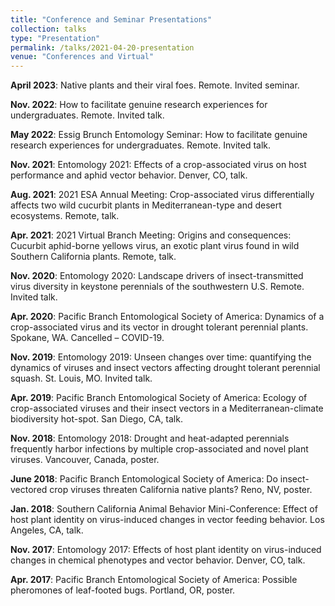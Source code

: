 ```yaml
---
title: "Conference and Seminar Presentations"
collection: talks
type: "Presentation"
permalink: /talks/2021-04-20-presentation
venue: "Conferences and Virtual"
---
```


**April 2023**: Native plants and their viral foes. Remote. Invited seminar.  

**Nov. 2022**: How to facilitate genuine research experiences for undergraduates. Remote. Invited talk.  

**May 2022**: Essig Brunch Entomology Seminar: How to facilitate genuine research experiences
for undergraduates. Remote. Invited talk.  

**Nov. 2021**: Entomology 2021: Effects of a crop-associated virus on host performance and aphid vector behavior. Denver, CO, talk.  

**Aug. 2021**: 2021 ESA Annual Meeting: Crop-associated virus differentially affects two wild cucurbit plants in Mediterranean-type and desert ecosystems. Remote, talk.  

**Apr. 2021**: 2021 Virtual Branch Meeting: Origins and consequences: Cucurbit aphid-borne yellows virus, an exotic plant virus found in wild Southern California plants. Remote, talk.  

**Nov. 2020**: Entomology 2020: Landscape drivers of insect-transmitted virus diversity in keystone perennials of the southwestern U.S. Remote. Invited talk.  

**Apr. 2020**: Pacific Branch Entomological Society of America: Dynamics of a crop-associated virus and its vector in drought tolerant perennial plants. Spokane, WA. Cancelled – COVID-19.   

**Nov. 2019**: Entomology 2019: Unseen changes over time: quantifying the dynamics of viruses and insect vectors affecting drought tolerant perennial squash. St. Louis, MO. Invited talk.  

**Apr. 2019**: Pacific Branch Entomological Society of America: Ecology of crop-associated viruses and their insect vectors in a Mediterranean-climate biodiversity hot-spot. San Diego, CA, talk.  

**Nov. 2018**: Entomology 2018: Drought and heat-adapted perennials frequently harbor infections by multiple crop-associated and novel plant viruses. Vancouver, Canada, poster.  

**June 2018**: Pacific Branch Entomological Society of America: Do insect-vectored crop viruses
threaten California native plants? Reno, NV, poster.  

**Jan. 2018**: Southern California Animal Behavior Mini-Conference: Effect of host plant
identity on virus-induced changes in vector feeding behavior. Los Angeles, CA, talk.  

**Nov. 2017**: Entomology 2017: Effects of host plant identity on virus-induced changes in
chemical phenotypes and vector behavior. Denver, CO, talk.  

**Apr. 2017**: Pacific Branch Entomological Society of America: Possible pheromones of leaf-footed bugs. Portland, OR, poster.  
